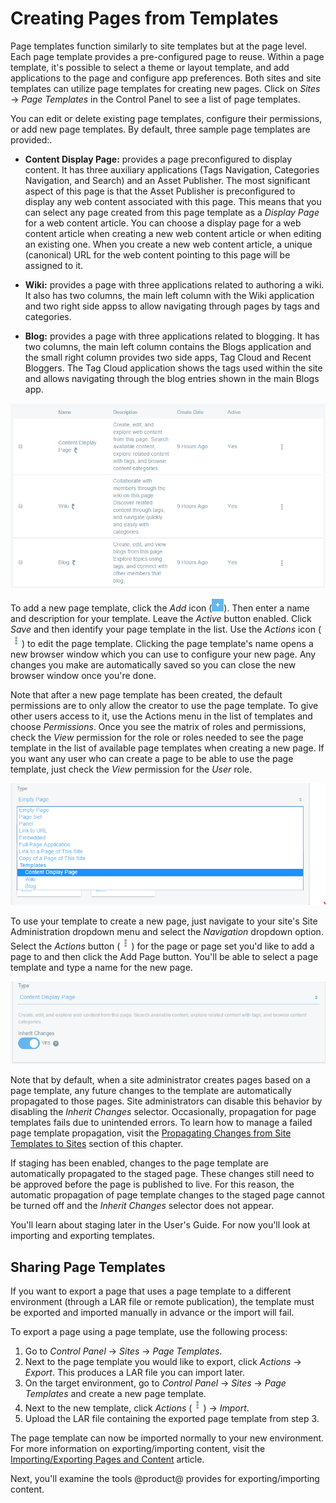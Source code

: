 # Creating Pages from Templates [](id=creating-pages-from-templates)

Page templates function similarly to site templates but at the page level. Each
page template provides a pre-configured page to reuse. Within a page template,
it's possible to select a theme or layout template, and add applications to the
page and configure app preferences. Both sites and site templates can utilize
page templates for creating new pages. Click on *Sites* &rarr; *Page Templates*
in the Control Panel to see a list of page templates.

You can edit or delete existing page templates, configure their permissions, or
add new page templates. By default, three sample page templates are provided:.

- **Content Display Page:** provides a page preconfigured to display content. It
  has three auxiliary applications (Tags Navigation, Categories Navigation, and
  Search) and an Asset Publisher. The most significant aspect of this page is
  that the Asset Publisher is preconfigured to display any web content
  associated with this page. This means that you can select any page created
  from this page template as a *Display Page* for a web content article. You can
  choose a display page for a web content article when creating a new web
  content article or when editing an existing one. When you create a new web
  content article, a unique (canonical) URL for the web content pointing to this
  page will be assigned to it.

- **Wiki:** provides a page with three applications related to authoring a wiki.
  It also has two columns, the main left column with the Wiki application and
  two right side appss to allow navigating through pages by tags and categories.

- **Blog:** provides a page with three applications related to blogging. It has
  two columns, the main left column contains the Blogs application and the small
  right column provides two side apps, Tag Cloud and Recent Bloggers. The Tag
  Cloud application shows the tags used within the site and allows navigating
  through the blog entries shown in the main Blogs app.

![Figure 1: The Blog page template is already available for use along with the Content Display Page and Wiki page templates.](../../../images/default-page-templates.png)

To add a new page template, click the *Add* icon
(![Add Page Template](../../../images/icon-add.png)). Then enter a name and
description for your template. Leave the *Active* button enabled. Click *Save*
and then identify your page template in the list. Use the *Actions* icon
(![Actions](../../../images/icon-actions.png)) to edit the page template.
Clicking the page template's name opens a new browser window which you can use
to configure your new page. Any changes you make are automatically saved so you
can close the new browser window once you're done.

Note that after a new page template has been created, the default permissions
are to only allow the creator to use the page template. To give other users
access to it, use the Actions menu in the list of templates and choose
*Permissions*. Once you see the matrix of roles and permissions, check the
*View* permission for the role or roles needed to see the page template in the
list of available page templates when creating a new page. If you want any user
who can create a page to be able to use the page template, just check the *View*
permission for the *User* role.

![Figure 2: When creating a new site page, you're given options for the page template and page type.](../../../images/selecting-page-template.png)

To use your template to create a new page, just navigate to your site's Site
Administration dropdown menu and select the *Navigation* dropdown option. Select
the *Actions* button (![Actions](../../../images/icon-actions.png)) for the page
or page set you'd like to add a page to and then click the Add Page button.
You'll be able to select a page template and type a name for the new page.

![Figure 3: You can choose whether or not to inherit changes made to the page template.](../../../images/automatic-application-page-template-changes.png)

Note that by default, when a site administrator creates pages based on a page
template, any future changes to the template are automatically propagated to
those pages. Site administrators can disable this behavior by disabling the
*Inherit Changes* selector. Occasionally, propagation for page templates fails
due to unintended errors. To learn how to manage a failed page template
propagation, visit the
[Propagating Changes from Site Templates to Sites](/discover/portal/-/knowledge_base/7-0/building-sites-from-templates#propagating-changes-from-site-templates-to-sites)
section of this chapter.

If staging has been enabled, changes to the page template are automatically
propagated to the staged page. These changes still need to be approved before
the page is published to live. For this reason, the automatic propagation of
page template changes to the staged page cannot be turned off and the *Inherit
Changes* selector does not appear.

You'll learn about staging later in the User's Guide. For now you'll look at
importing and exporting templates.

## Sharing Page Templates [](id=sharing-page-templates)

If you want to export a page that uses a page template to a different
environment (through a LAR file or remote publication), the template must be
exported and imported manually in advance or the import will fail.

To export a page using a page template, use the following process:

1.  Go to *Control Panel* &rarr; *Sites* &rarr; *Page Templates*.
2.  Next to the page template you would like to export, click *Actions* &rarr;
    *Export*. This produces a LAR file you can import later.
3.  On the target environment, go to *Control Panel* &rarr; *Sites* &rarr; *Page
    Templates* and create a new page template.
4.  Next to the new template, click *Actions*
    (![Add Page](../../../images/icon-actions.png)) &rarr; *Import*.
5.  Upload the LAR file containing the exported page template from step 3.

The page template can now be imported normally to your new environment. For more
information on exporting/importing content, visit the
[Importing/Exporting Pages and Content](/discover/portal/-/knowledge_base/7-0/importing-exporting-pages-and-content)
article.

Next, you'll examine the tools @product@ provides for exporting/importing content.
